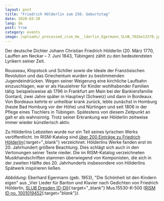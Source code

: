 ```yaml
---
layout: post
title: "Friedrich Hölderlin zum 250. Geburtstag"
date: 2020-03-20
lang: de
post: true
category: events
image: /uploads/_processed_/csm_Ho__lderlin_Egermann_SLUB_702be13270.jpg
---
```



Der deutsche Dichter Johann Christian Friedrich Hölderlin (20. März 1770, Lauffen am Neckar – 7. Juni 1843, Tübingen) zählt zu den bedeutendsten Lyrikern seiner Zeit.

Rousseau, Klopstock und Schiller sowie die Ideale der Französischen Revolution und das Griechentum wurden zu bestimmenden Jugendeindrücken. Wegen seiner Weigerung eine kirchliche Laufbahn einzuschlagen, war er als Hauslehrer für Kinder wohlhabender Familien tätig: beispielsweise ab 1796 in Frankfurt am Main bei der Bankiersfamilie Gontard, zwei Jahre später in Hauptwyl (Schweiz) und dann in Bordeaux. Von Bordeaux kehrte er unheilbar krank zurück, lebte zunächst in Homburg (heute Bad Homburg vor der Höhe) und Nürtingen und seit 1806 in der Pflege eines Tischlers in Tübingen. Spätestens von diesem Zeitpunkt an galt er als wahnsinnig. Trotz seiner Erkrankung war Hölderlin zeitweise immer wieder künstlerisch aktiv.

Zu Hölderlins Lebzeiten wurde nur ein Teil seines lyrischen Werks veröffentlicht. Im RISM-Katalog sind [über 200 Einträge zu Friedrich Hölderlin](https://opac.rism.info/metaopac/perma.do;jsessionid=01C85DE9A630F284DD6805522E01C3B8.touch01?v=rism&q=-1%3d%22pe93402%22){:target="_blank"} verzeichnet. Hölderlins Werke fanden erst im 20. Jahrhundert größere Beachtung. Dies schlägt sich auch in den Vertonungen seiner Texte nieder. Die im RISM-Katalog verzeichneten Musikhandschriften stammen überwiegend von Komponisten, die sich in der zweiten Hälfte des 20. Jahrhunderts insbesondere von Hölderlins Spätwerk inspirieren ließen.


_Abbildung_: Eberhard Egermann (geb. 1953), "Die Schönheit ist den Kindern eigen" aus _Vier Lieder für Bariton und Klavier nach Gedichten von Friedrich Hölderlin, [SLUB Dresden (D-Dl)](https://digital.slub-dresden.de/werkansicht/dlf/205749/3/){:target="_blank"} Mus.15530-K-500 ([RISM ID no. 1001019452](https://opac.rism.info/search?id=1001019452&View=rism){:target="_blank"})._

<script type="text/javascript">var switchTo5x=true;</script><script type="text/javascript" src="http://w.sharethis.com/button/buttons.js"></script><script type="text/javascript">stLight.options({publisher: "9b601438-1ce1-49d8-bfd7-9cff5df54c17", doNotHash: false, doNotCopy: false, hashAddressBar: false});</script>